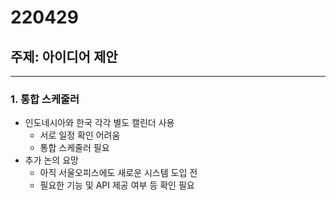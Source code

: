 # 220429

## 주제: 아이디어 제안

<hr/>

### 1. 통합 스케줄러

- 인도네시아와 한국 각각 별도 캘린더 사용
  - 서로 일정 확인 어려움
  - 통합 스케줄러 필요
- 추가 논의 요망
  - 아직 서울오피스에도 새로운 시스템 도입 전
  - 필요한 기능 및 API 제공 여부 등 확인 필요
